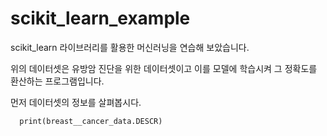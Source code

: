 # scikit_learn_example

scikit_learn 라이브러리를 활용한 머신러닝을 연습해 보았습니다.

위의 데이터셋은 유방암 진단을 위한 데이터셋이고 이를 모델에 학습시켜 그 정확도를 환산하는 프로그램입니다.


먼저 데이터셋의 정보를 살펴봅시다. 

      print(breast__cancer_data.DESCR)
  
      
  
